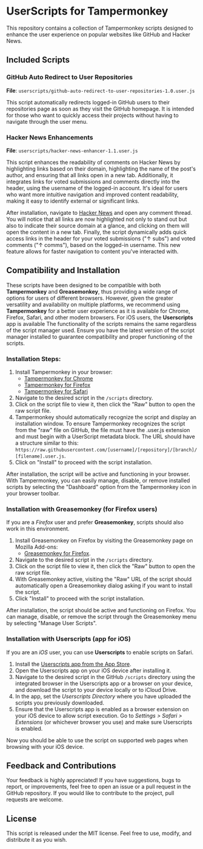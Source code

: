 # UserScripts for Tampermonkey

This repository contains a collection of Tampermonkey scripts designed to enhance the user experience on popular websites like GitHub and Hacker News.

## Included Scripts

### GitHub Auto Redirect to User Repositories
**File**: `userscripts/github-auto-redirect-to-user-repositories-1.0.user.js`

This script automatically redirects logged-in GitHub users to their repositories page as soon as they visit the GitHub homepage. It is intended for those who want to quickly access their projects without having to navigate through the user menu.

### Hacker News Enhancements
**File**: `userscripts/hacker-news-enhancer-1.1.user.js`

This script enhances the readability of comments on Hacker News by highlighting links based on their domain, highlighting the name of the post's author, and ensuring that all links open in a new tab. Additionally, it integrates links for voted submissions and comments directly into the header, using the username of the logged-in account. It's ideal for users who want more intuitive navigation and improved content readability, making it easy to identify external or significant links.

After installation, navigate to [Hacker News](https://news.ycombinator.com/) and open any comment thread. You will notice that all links are now highlighted not only to stand out but also to indicate their source domain at a glance, and clicking on them will open the content in a new tab. Finally, the script dynamically adds quick access links in the header for your voted submissions ("↑ subs") and voted comments ("↑ comms"), based on the logged-in username. This new feature allows for faster navigation to content you've interacted with.

## Compatibility and Installation

These scripts have been designed to be compatible with both **Tampermonkey** and **Greasemonkey**, thus providing a wide range of options for users of different browsers. However, given the greater versatility and availability on multiple platforms, we recommend using **Tampermonkey** for a better user experience as it is available for Chrome, Firefox, Safari, and other modern browsers. For iOS users, the **Userscripts** app is available
The functionality of the scripts remains the same regardless of the script manager used. Ensure you have the latest version of the script manager installed to guarantee compatibility and proper functioning of the scripts.

### Installation Steps:
1. Install Tampermonkey in your browser:
    - [Tampermonkey for Chrome](https://tampermonkey.net/?ext=dhdg&browser=chrome)
    - [Tampermonkey for Firefox](https://tampermonkey.net/?ext=dhdg&browser=firefox)
    - [Tampermonkey for Safari](https://tampermonkey.net/?ext=dhdg&browser=safari)
2. Navigate to the desired script in the `/scripts` directory.
3. Click on the script file to view it, then click the "Raw" button to open the raw script file.
4. Tampermonkey should automatically recognize the script and display an installation window. To ensure Tampermonkey recognizes the script from the "raw" file on GitHub, the file must have the .user.js extension and must begin with a UserScript metadata block. The URL should have a structure similar to this: `https://raw.githubusercontent.com/[username]/[repository]/[branch]/[filename].user.js`.
5. Click on "Install" to proceed with the script installation.

After installation, the script will be active and functioning in your browser. With Tampermonkey, you can easily manage, disable, or remove installed scripts by selecting the "Dashboard" option from the Tampermonkey icon in your browser toolbar.

### Installation with Greasemonkey (for Firefox users)
If you are a _Firefox_ user and prefer **Greasemonkey**, scripts should also work in this environment.
1. Install Greasemonkey on Firefox by visiting the Greasemonkey page on Mozilla Add-ons:
   - [Greasemonkey for Firefox](https://addons.mozilla.org/en-US/firefox/addon/greasemonkey/).
2. Navigate to the desired script in the `/scripts` directory.
3. Click on the script file to view it, then click the "Raw" button to open the raw script file.
4. With Greasemonkey active, visiting the "Raw" URL of the script should automatically open a Greasemonkey dialog asking if you want to install the script.
5. Click "Install" to proceed with the script installation.

After installation, the script should be active and functioning on Firefox. You can manage, disable, or remove the script through the Greasemonkey menu by selecting "Manage User Scripts".

### Installation with Userscripts (app for iOS)
If you are an _iOS_ user, you can use **Userscripts** to enable scripts on Safari.
1. Install the [Userscripts app from the App Store](https://apps.apple.com/us/app/userscripts/id1463298887).
2. Open the Userscripts app on your iOS device after installing it.
3. Navigate to the desired script in the GitHub `/scripts` directory using the integrated browser in the Userscripts app or a browser on your device, and download the script to your device locally or to iCloud Drive.
4. In the app, set the _Userscripts Directory_ where you have uploaded the scripts you previously downloaded.
5. Ensure that the Userscripts app is enabled as a browser extension on your iOS device to allow script execution. Go to _Settings > Safari > Extensions_ (or whichever browser you use) and make sure Userscripts is enabled.

Now you should be able to use the script on supported web pages when browsing with your iOS device.

## Feedback and Contributions
Your feedback is highly appreciated! If you have suggestions, bugs to report, or improvements, feel free to open an issue or a pull request in the GitHub repository. If you would like to contribute to the project, pull requests are welcome.

## License
This script is released under the MIT license. Feel free to use, modify, and distribute it as you wish.
